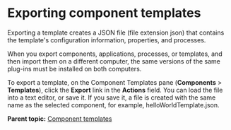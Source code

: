 # Exporting component templates

Exporting a template creates a JSON file \(file extension json\) that contains the template's configuration information, properties, and processes.

When you export components, applications, processes, or templates, and then import them on a different computer, the same versions of the same plug-ins must be installed on both computers.

To export a template, on the Component Templates pane \(**Components** \> **Templates**\), click the **Export** link in the **Actions** field. You can load the file into a text editor, or save it. If you save it, a file is created with the same name as the selected component, for example, helloWorldTemplate.json.

**Parent topic:** [Component templates](../topics/comp_template.md)

